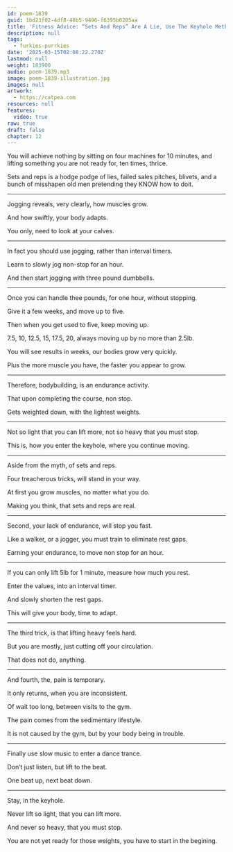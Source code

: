 ```yaml
---
id: poem-1839
guid: 1bd23f02-4df8-48b5-9496-f6395b6205aa
title: 'Fitness Advice: “Sets And Reps” Are A Lie, Use The Keyhole Method'
description: null
tags:
  - furkies-purrkies
date: '2025-03-15T02:08:22.270Z'
lastmod: null
weight: 183900
audio: poem-1839.mp3
image: poem-1839-illustration.jpg
images: null
artwork:
  - https://catpea.com
resources: null
features:
  video: true
raw: true
draft: false
chapter: 12
---
```


You will achieve nothing by sitting on four machines for 10 minutes,
and lifting something you are not ready for, ten times, thrice.

Sets and reps is a hodge podge of lies, failed sales pitches, blivets,
and a bunch of misshapen old men pretending they KNOW how to doit.

---

Jogging reveals, very clearly,
how muscles grow.

And how swiftly,
your body adapts.

You only,
need to look at your calves.

---

In fact you should use jogging,
rather than interval timers.

Learn to slowly jog
non-stop for an hour.

And then start jogging
with three pound dumbbells.

---

Once you can handle thee pounds,
for one hour, without stopping.

Give it a few weeks,
and move up to five.

Then when you get used to five,
keep moving up.

7.5, 10, 12.5, 15, 17.5, 20,
always moving up by no more than 2.5lb.

You will see results in weeks,
our bodies grow very quickly.

Plus the more muscle you have,
the faster you appear to grow.

---

Therefore, bodybuilding,
is an endurance activity.

That upon
completing the course, non stop.

Gets weighted down,
with the lightest weights.

---

Not so light that you can lift more,
not so heavy that you must stop.

This is, how you enter the keyhole,
where you continue moving.

---

Aside from the myth,
of sets and reps.

Four treacherous tricks,
will stand in your way.

At first you grow muscles,
no matter what you do.

Making you think,
that sets and reps are real.

---

Second, your lack of endurance,
will stop you fast.

Like a walker, or a jogger,
you must train to eliminate rest gaps.

Earning your endurance,
to move non stop for an hour.

---

If you can only lift 5lb for 1 minute,
measure how much you rest.

Enter the values,
into an interval timer.

And slowly shorten
the rest gaps.

This will give your body,
time to adapt.

---

The third trick,
is that lifting heavy feels hard.

But you are mostly,
just cutting off your circulation.

That does not do,
anything.

---

And fourth, the,
pain is temporary.

It only returns,
when you are inconsistent.

Of wait too long,
between visits to the gym.

The pain comes from
the sedimentary lifestyle.

It is not caused by the gym,
but by your body being in trouble.

---

Finally use slow music
to enter a dance trance.

Don’t just listen,
but lift to the beat.

One beat up,
next beat down.

---

Stay,
in the keyhole.

Never lift so light,
that you can lift more.

And never so heavy,
that you must stop.

You are not yet ready for those weights,
you have to start in the begining.
